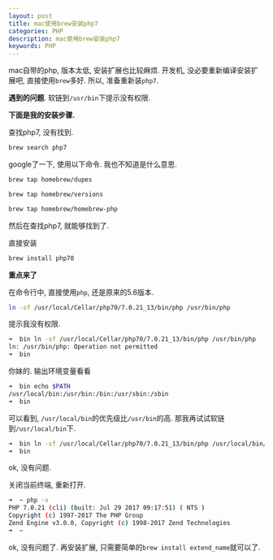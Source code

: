 ```yaml
---
layout: post
title: mac使用brew安装php7
categories: PHP
description: mac使用brew安装php7
keywords: PHP
---
```


mac自带的php, 版本太低, 安装扩展也比较麻烦. 开发机, 没必要重新编译安装扩展吧, 直接使用`brew`多好. 所以, 准备重新装`php7`.

**遇到的问题**. 
软链到`/usr/bin`下提示没有权限. 

**下面是我的安装步骤.** 

查找php7, 没有找到. 

```bash
brew search php7
```

google了一下, 使用以下命令. 我也不知道是什么意思. 

```bash
brew tap homebrew/dupes

brew tap homebrew/versions

brew tap homebrew/homebrew-php
```

然后在查找php7, 就能够找到了. 

直接安装

```bash
brew install php70
```

**重点来了**

在命令行中, 直接使用`php`, 还是原来的5.6版本. 

```bash
ln -sf /usr/local/Cellar/php70/7.0.21_13/bin/php /usr/bin/php
```

提示我没有权限. 

```bash
➜  bin ln -sf /usr/local/Cellar/php70/7.0.21_13/bin/php /usr/bin/php
ln: /usr/bin/php: Operation not permitted
➜  bin
```

你妹的. 输出环境变量看看

```bash
➜  bin echo $PATH
/usr/local/bin:/usr/bin:/bin:/usr/sbin:/sbin
➜  bin
```

可以看到, `/usr/local/bin`的优先级比`/usr/bin`的高. 那我再试试软链到`/usr/local/bin`下. 

```bash
➜  bin ln -sf /usr/local/Cellar/php70/7.0.21_13/bin/php /usr/local/bin/php
➜  bin
```

ok, 没有问题. 

关闭当前终端, 重新打开. 

```bash
➜  ~ php -v
PHP 7.0.21 (cli) (built: Jul 29 2017 09:17:51) ( NTS )
Copyright (c) 1997-2017 The PHP Group
Zend Engine v3.0.0, Copyright (c) 1998-2017 Zend Technologies
➜  ~
```

ok, 没有问题了. 
再安装扩展, 只需要简单的`brew install extend_name`就可以了.


